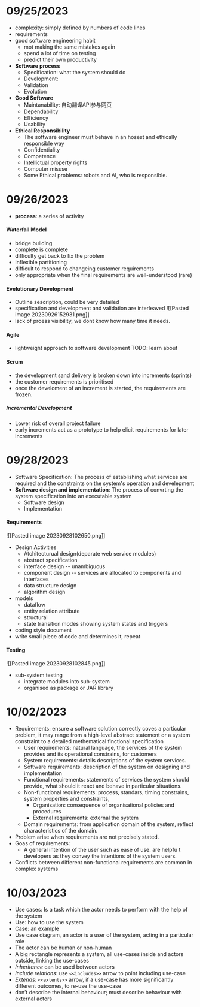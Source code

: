 # 09/25/2023
- complexity: simply defined by numbers of code lines
- requirements
- good software engineering habit
	- mot making the same mistakes again
	- spend a lot of time on testing
	- predict their own productivity
- **Software process**
	- Specification: what the system should do
	- Development:
	- Validation
	- Evolution
- **Good Software**
	- Maintanability: 自动翻译API参与网页
	- Dependability
	- Efficiency
	- Usability
- **Ethical Responsibility**
	- The software engineer must behave in an hosest and ethically responsible way
	- Confidentiality
	- Competence
	- Intellictual property rights
	- Computer misuse
	- Some Ethical problems: robots and AI, who is responsible.

# 09/26/2023
- **process**: a series of activity
#### Waterfall Model
- bridge building
- complete is complete
- difficulty get back to fix the problem
- Inflexible partitioning
- difficult to respond to changeing customer requirements
- only appropriate when the final requirements are well-understood (rare)

#### Evelutionary Development
- Outline sescription, could be very detailed
- specification and development and validation are interleaved
![[Pasted image 20230926152931.png]]
- lack of proess visibility, we dont know how many time it needs.

#### Agile
- lightweight approach to software development
TODO: learn about

#### Scrum
- the development sand delivery is broken down into increments (sprints)
- the customer requirements is prioritised
- once the develoment of an increment is started, the requirements are frozen.
##### Incremental Development
- Lower risk of overall project failure
- early increments act as a prototype to help elicit requirements for later increments

# 09/28/2023
- Software Specification: The process of establishing what services are required and the constraints on the system's operation and develepment
- **Software design and implementation**: The process of convrting the system specification into an executable system
	- Software design
	- Implementation

#### Requirements
![[Pasted image 20230928102650.png]]
- Design Activities
	- Atchitecturual design(deparate web service modules)
	- abstract specification
	- interface design -- unambiguous
	- component design -- services are allocated to components and interfaces
	- data structure design
	- algorithm design
- models
	- dataflow
	- entity relation attribute
	- structural
	- state transition modes showing system states and triggers
- coding style document
- write small piece of code and determines it, repeat

#### Testing
![[Pasted image 20230928102845.png]]
- sub-system testing
	- integrate modules into sub-system
	- organised as package or JAR library

# 10/02/2023
- Requirements: ensure a software solution correctly coves a particular problem, it may range from a high-level abstract statement or a system constraint to a detailed methematical finctional specification
	- User requirements: natural language, the services of the system provides and its operational constrains, for customers
	- System requirements: details descriptions of the system services.
	- Software requirements: description of the system on designing and implementation
	- Functional requirements: statements of services the system should provide, what should it react and behave in particular situations.
	- Non-functional requirements: process, standars, timing constrains, system properties and constraints, 
		- Organisation: consequence of organisational policies and procedures
		- External requirements: external the system
	- Domain requirements: from application domain of the system, reflect characteristics of the domain.
- Problem arise when requirements are not precisely stated.
- Goas of requirements: 
	- A general intention of the user such as ease of use. are helpfu t developers as they convey the intentions of the system users.
- Conflicts between different non-functional requirements are common in complex systems

# 10/03/2023
- Use cases: Is a task which the actor needs to perform with the help of the system
- Use: how to use the system
- Case: an example
- Use case diagram, an actor is a user of the system, acting in a particular role
- The actor can be human or non-human
- A big rectangle represents a system, all use-cases inside and actors outside, linking the use-cases
- *Inheritance* can be used between actors
- *Include relations*: use `<<includes>>` arrow to point including use-case
- *Extends*: `<<extents>>` arrow, if a use-case has more significantly different outcomes, to re-use the use-case
- don’t describe the internal behaviour; must describe behaviour with external actors